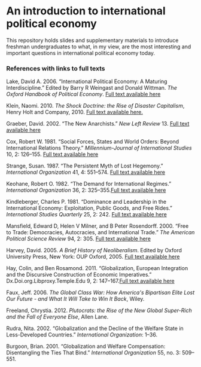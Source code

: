 An introduction to international political economy
=========

This repository holds slides and supplementary materials to introduce freshman undergraduates to what, in  my view, are the most interesting and important questions in international political economy today.

### References with links to full texts

Lake, David A. 2006. “International Political Economy: A Maturing Interdiscipline.” Edited by Barry R Weingast and Donald Wittman. *The Oxford Handbook of Political Economy*.
[Full text available here](http://weber.ucsd.edu/~dlake/Working%20Papers/Lake%20IPE.pdf)

Klein, Naomi. 2010. *The Shock Doctrine: the Rise of Disaster Capitalism*, Henry Holt and Company, 2010.
[Full text available here.](http://www.infoshop.org/amp/NaomiKlein-TheShockDoctrine.pdf)

Graeber, David. 2002. “The New Anarchists.” *New Left Review* 13.
[Full text available here](http://newleftreview.org/II/13/david-graeber-the-new-anarchists)

Cox, Robert W. 1981. “Social Forces, States and World Orders: Beyond International Relations Theory.” *Millennium-Journal of International Studies* 10, 2: 126–155.
[Full text available here](https://a0d1db95-a-62cb3a1a-s-sites.googlegroups.com/site/tuespacioenvivo2009/Home/cOX.pdf?attachauth=ANoY7cqRK4U1sG4FDoGTs5Z8Smih3wU9R5kihBP46n0VwIWu4sEnlSAbbBhBPaBGitXuUM-p_PFB-txVIXnkgWC-FPPP1yoEMhBSPWVnXlb-pxjPVyGhfsFyW_OACi1oSDUwoU50dWHrcxo2DB7PnSwgo0GVmB7G8icpi4GU7mIqYEHLK1hjGi-338hb19aFE8-ia2n0xi6YRlBl-WxgEyQxQxb5B6tNCtHW2Tfj6_O2rRIcnRSKTIg%3D&attredirects=1)

Strange, Susan. 1987. “The Persistent Myth of Lost Hegemony.” *International Organization* 41, 4: 551–574.
[Full text available here](http://home.aubg.bg/students/PDG090/GPE/Strange%20-%20Persistent%20Myth%20of%20Lost%20Hegemony.pdf)

Keohane, Robert O. 1982. “The Demand for International Regimes.” *International Organization* 36, 2: 325–355.[Full text available here](https://dl.dropboxusercontent.com/u/20498362/Keohane_1982_Demand_for_International_Regimes.pdf)

Kindleberger, Charles P. 1981. “Dominance and Leadership in the International Economy: Exploitation, Public Goods, and Free Rides.” *International Studies Quarterly* 25, 2: 242.
[Full text available here](https://dl.dropboxusercontent.com/u/20498362/Kindleberger_1981_Leadership.pdf)

Mansfield, Edward D, Helen V Milner, and B Peter Rosendorff. 2000. “Free to Trade: Democracies, Autocracies, and International Trade.” *The American Political Science Review* 94, 2: 305. [Full text available here](http://www.stanford.edu/class/polisci243b/readings/v0002547.pdf)

Harvey, David. 2005. *A Brief History of Neoliberalism*. Edited by Oxford University Press, New York: OUP Oxford, 2005.
[Full text available here](http://www.sok.bz/web/media/video/ABriefHistoryNeoliberalism.pdf)

Hay, Colin, and Ben Rosamond. 2011. “Globalization, European Integration and the Discursive Construction of Economic Imperatives.” Dx.Doi.org.Libproxy.Temple.Edu 9, 2: 147–167.[Full text available here](http://users.ox.ac.uk/~ssfc0041/globalisation.pdf)

Faux, Jeff. 2006. *The Global Class War: How America's Bipartisan Elite Lost Our Future - and What It Will Take to Win It Back*, Wiley. 

Freeland, Chrystia. 2012. *Plutocrats: the Rise of the New Global Super-Rich and the Fall of Everyone Else*, Allen Lane.

Rudra, Nita. 2002. “Globalization and the Decline of the Welfare State in Less-Developed Countries.” *International Organization*: 1–36.

Burgoon, Brian. 2001. “Globalization and Welfare Compensation: Disentangling the Ties That Bind.” *International Organization* 55, no. 3: 509–551.


